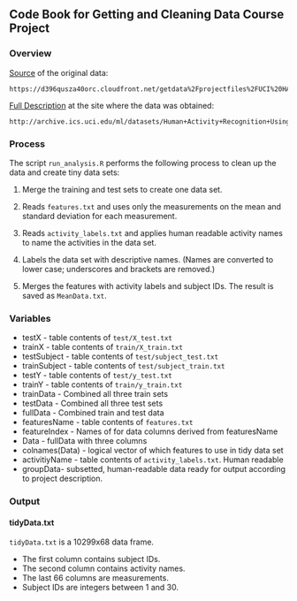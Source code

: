 ## Code Book for Getting and Cleaning Data Course Project

### Overview

[Source](https://d396qusza40orc.cloudfront.net/getdata%2Fprojectfiles%2FUCI%20HAR%20Dataset.zip) of the original data:

	https://d396qusza40orc.cloudfront.net/getdata%2Fprojectfiles%2FUCI%20HAR%20Dataset.zip

[Full Description](http://archive.ics.uci.edu/ml/datasets/Human+Activity+Recognition+Using+Smartphones) at the site where the data was obtained:

	http://archive.ics.uci.edu/ml/datasets/Human+Activity+Recognition+Using+Smartphones
	
### Process

The script `run_analysis.R` performs the following process to clean up the data
and create tiny data sets:

1. Merge the training and test sets to create one data set.

2. Reads `features.txt` and uses only the measurements on the mean and standard
   deviation for each measurement. 

3. Reads `activity_labels.txt` and applies human readable activity names to
   name the activities in the data set.

4. Labels the data set with descriptive names. (Names are converted to lower
   case; underscores and brackets are removed.)

5. Merges the features with activity labels and subject IDs. The result is
   saved as `MeanData.txt`.


### Variables

- testX - table contents of `test/X_test.txt`
- trainX - table contents of `train/X_train.txt`
- testSubject - table contents of `test/subject_test.txt`
- trainSubject - table contents of `test/subject_train.txt`
- testY - table contents of `test/y_test.txt`
- trainY - table contents of `train/y_train.txt`
- trainData - Combined all three train sets
- testData - Combined all three test sets
- fullData - Combined train and test data
- featuresName - table contents of `features.txt`
- featureIndex - Names of for data columns derived from featuresName
- Data - fullData with three columns
- colnames(Data) - logical vector of which features to use in tidy data set
- activitiyName - table contents of `activity_labels.txt`. Human readable
- groupData- subsetted, human-readable data ready for output according to project description.

### Output
#### tidyData.txt

`tidyData.txt` is a 10299x68 data frame.

- The first column contains subject IDs.
- The second column contains activity names.
- The last 66 columns are measurements.
- Subject IDs are integers between 1 and 30.
